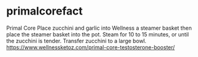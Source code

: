 # primalcorefact
  Primal Core Place zucchini and garlic into Wellness a steamer basket then place the steamer basket into the pot. Steam for 10 to 15 minutes, or until the zucchini is tender. Transfer zucchini to a large bowl. https://www.wellnessketoz.com/primal-core-testosterone-booster/
